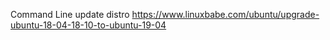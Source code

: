 
Command Line update distro
https://www.linuxbabe.com/ubuntu/upgrade-ubuntu-18-04-18-10-to-ubuntu-19-04
